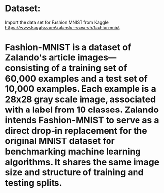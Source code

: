 # Dataset: 
Import the data set for Fashion MNIST from Kaggle: https://www.kaggle.com/zalando-research/fashionmnist

# Fashion-MNIST is a dataset of Zalando's article images—consisting of a training set of 60,000 examples and a test set of 10,000 examples. Each example is a 28x28 gray scale image, associated with a label from 10 classes. Zalando intends Fashion-MNIST to serve as a direct drop-in replacement for the original MNIST dataset for benchmarking machine learning algorithms. It shares the same image size and structure of training and testing splits.